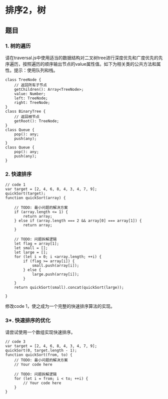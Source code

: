 # 排序2，树
## 题目
### 1. 树的遍历
请在traversal.js中使用适当的数据结构对二叉树tree进行深度优先和广度优先的先序遍历，按照遍历的顺序输出节点的value属性值。如下为相关类的公共方法和属性。提示：使用队列和栈。
````
class TreeNode {
    // 返回所有子节点
    getChildren(): Array<TreeNode>;
    value: Number;
    left: TreeNode;
    right: TreeNode;
}
class BinaryTree {
    // 返回根节点
    getRoot(): TreeNode; 
}
class Queue {
    pop(): any;
    push(any); 
}
class Queue {
    pop(): any;
    push(any); 
}
````
### 2. 快速排序
````
// code 1
var target = [2, 4, 6, 8, 4, 3, 4, 7, 9];
quickSort(target);
function quickSort(array) {

    // TODO: 最小问题的解决方案
    if (array.length <= 1) {
        return array;
    } else if (array.length === 2 && array[0] === array[1]) {
        return array;
    }
    
    // TODO: 问题拆解逻辑
    let flag = array[1];
    let small = [];
    let large = [];
    for (let i = 0; i <array.length; ++i) {
        if (flag >= array[i]) {
            small.push(array[i]);
        } else {
            large.push(array[i]);
        }
    }
    return quickSort(small).concat(quickSort(large));
    
}
````
修改code 1，使之成为一个完整的快速排序算法的实现。

### 3*. 快速排序的优化
请尝试使用一个数组实现快速排序。
````
// code 3
var target = [2, 4, 6, 8, 4, 3, 4, 7, 9];
quickSort(0, target.length - 1);
function quickSort(from, to) {
    // TODO: 最小问题的解决方案
    // Your code here
    
    // TODO: 问题拆解逻辑
    for (let i = from; i < to; ++i) {
        // Your code here
    }
}
````
